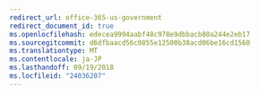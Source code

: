 ```yaml
---
redirect_url: office-365-us-government
redirect_document_id: true
ms.openlocfilehash: edecea9994aabf48c978e9dbbacb80a244e2eb17
ms.sourcegitcommit: d6dfbaacd56c0855e12500b38acd06be16cd1560
ms.translationtype: MT
ms.contentlocale: ja-JP
ms.lasthandoff: 09/19/2018
ms.locfileid: "24036207"
---
```

